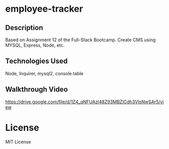 # employee-tracker

## Description
Based on Assignment 12 of the Full-Stack Bootcamp. Create CMS using MYSQL, Express, Node, etc.

## Technologies Used
Node, Inquirer, mysql2, console.table

## Walkthrough Video
https://drive.google.com/file/d/1Z4_qNFUAzl48Z93MBZlCdh3VlsNwSAr5/view

# License
MIT License
